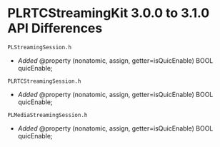 # PLRTCStreamingKit 3.0.0 to 3.1.0 API Differences

```
PLStreamingSession.h
```
- *Added* @property (nonatomic, assign, getter=isQuicEnable) BOOL quicEnable;


```
PLRTCStreamingSession.h
```
- *Added* @property (nonatomic, assign, getter=isQuicEnable) BOOL quicEnable;


```
PLMediaStreamingSession.h
```
- *Added* @property (nonatomic, assign, getter=isQuicEnable) BOOL quicEnable;
